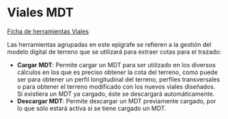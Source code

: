 # Viales MDT

[Ficha de herramientas Viales](./)

Las herramientas agrupadas en este epígrafe se refieren a la gestión del modelo digital de terreno que se utilizará para extraer cotas para el trazado:

* **Cargar MDT**: Permite cargar un MDT para ser utilizado en los diversos cálculos en los que es preciso obtener la cota del terreno, como puede ser para obtener un perfil longitudinal del terreno, perfiles transversales o para obtener el terreno modificado con los nuevos viales diseñados. Si existiera un MDT ya cargado, éste se descargará automáticamente.
* **Descargar MDT**: Permite descargar un MDT previamente cargado, por lo que sólo estará activa si se tiene cargado un MDT.

